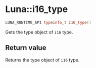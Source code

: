 # Luna::i16_type

```c++
LUNA_RUNTIME_API typeinfo_t i16_type()
```

Gets the type object of `i16` type. 



## Return value
Returns the type object of `i16` type. 

